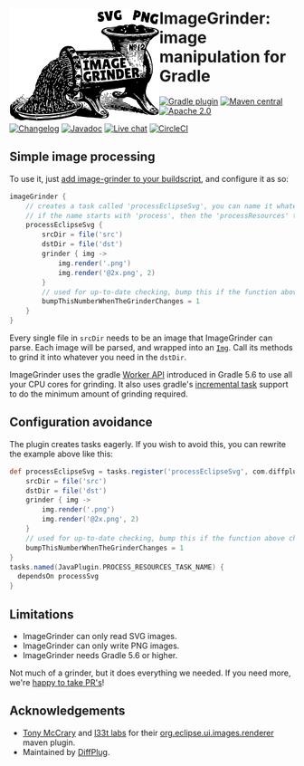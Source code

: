 # <img align="left" src="images/image-grinder.png">ImageGrinder:<br>image manipulation for Gradle

<!---freshmark shields
output = [
    link(shield('Gradle plugin', 'plugins.gradle.org', 'com.diffplug.image-grinder', 'blue'), 'https://plugins.gradle.org/plugin/com.diffplug.image-grinder'),
    link(shield('Maven central', 'mavencentral', 'available', 'blue'), 'https://search.maven.org/artifact/com.diffplug.gradle/image-grinder'),
    link(shield('Apache 2.0', 'license', 'apache-2.0', 'blue'), 'https://tldrlegal.com/license/apache-license-2.0-(apache-2.0)'),
    '',
    link(shield('Changelog', 'changelog', versionLast, 'brightgreen'), 'CHANGELOG.md'),
    link(shield('Javadoc', 'javadoc', 'yes', 'brightgreen'), 'https://javadoc.io/doc/com.diffplug.gradle/image-grinder/{{versionLast}}/index.html'),
    link(shield('Live chat', 'gitter', 'chat', 'brightgreen'), 'https://gitter.im/diffplug/image-grinder'),
    link(image('CircleCI', 'https://circleci.com/gh/diffplug/image-grinder.svg?style=shield'), 'https://circleci.com/gh/diffplug/image-grinder')
    ].join('\n');
-->
[![Gradle plugin](https://img.shields.io/badge/plugins.gradle.org-com.diffplug.image--grinder-blue.svg)](https://plugins.gradle.org/plugin/com.diffplug.image-grinder)
[![Maven central](https://img.shields.io/badge/mavencentral-available-blue.svg)](https://search.maven.org/artifact/com.diffplug.gradle/image-grinder)
[![Apache 2.0](https://img.shields.io/badge/license-apache--2.0-blue.svg)](https://tldrlegal.com/license/apache-license-2.0-(apache-2.0))

[![Changelog](https://img.shields.io/badge/changelog-2.1.3-brightgreen.svg)](CHANGELOG.md)
[![Javadoc](https://img.shields.io/badge/javadoc-yes-brightgreen.svg)](https://javadoc.io/doc/com.diffplug.gradle/image-grinder/2.1.3/index.html)
[![Live chat](https://img.shields.io/badge/gitter-chat-brightgreen.svg)](https://gitter.im/diffplug/image-grinder)
[![CircleCI](https://circleci.com/gh/diffplug/image-grinder.svg?style=shield)](https://circleci.com/gh/diffplug/image-grinder)
<!---freshmark /shields -->

<!---freshmark javadoc
output = prefixDelimiterReplace(input, 'https://javadoc.io/doc/com.diffplug.gradle/image-grinder/', '/', versionLast);
-->

## Simple image processing

To use it, just [add image-grinder to your buildscript](https://plugins.gradle.org/plugin/com.diffplug.image-grinder), and configure it as so:

```groovy
imageGrinder {
    // creates a task called 'processEclipseSvg', you can name it whatever you want
    // if the name starts with 'process', then the 'processResources' task will depend on it
    processEclipseSvg {
        srcDir = file('src')
        dstDir = file('dst')
        grinder { img ->
            img.render('.png')
            img.render('@2x.png', 2)
        }
        // used for up-to-date checking, bump this if the function above changes
        bumpThisNumberWhenTheGrinderChanges = 1
    }
}
```

Every single file in `srcDir` needs to be an image that ImageGrinder can parse.  Each image will be parsed, and wrapped into an [`Img`](https://javadoc.io/doc/com.diffplug.gradle/image-grinder/2.1.3/com/diffplug/gradle/imagegrinder/Img.html). Call its methods to grind it into whatever you need in the `dstDir`.

ImageGrinder uses the gradle [Worker API](https://docs.gradle.org/5.6/userguide/custom_tasks.html#worker_api) introduced in Gradle 5.6 to use all your CPU cores for grinding.  It also uses gradle's [incremental task](https://docs.gradle.org/5.6/userguide/custom_tasks.html#incremental_tasks) support to do the minimum amount of grinding required.

## Configuration avoidance

The plugin creates tasks eagerly. If you wish to avoid this, you can rewrite the example above like this:

```gradle
def processEclipseSvg = tasks.register('processEclipseSvg', com.diffplug.gradle.imagegrinder.ImageGrinderTask) {
    srcDir = file('src')
    dstDir = file('dst')
    grinder { img ->
        img.render('.png')
        img.render('@2x.png', 2)
    }
    // used for up-to-date checking, bump this if the function above changes
    bumpThisNumberWhenTheGrinderChanges = 1
}
tasks.named(JavaPlugin.PROCESS_RESOURCES_TASK_NAME) {
  dependsOn processSvg
}
```

## Limitations

- ImageGrinder can only read SVG images.
- ImageGrinder can only write PNG images.
- ImageGrinder needs Gradle 5.6 or higher.

Not much of a grinder, but it does everything we needed.  If you need more, we're [happy to take PR's](CONTRIBUTING.md)!

<!---freshmark /javadoc -->

## Acknowledgements

* [Tony McCrary](https://github.com/enleeten) and [l33t labs](http://www.l33tlabs.com/) for their [org.eclipse.ui.images.renderer](https://github.com/tomsontom/org.eclipse.ui-split/tree/0402ebd10a57f9c2ca5cd2da3479470f98f70973/bundles/org.eclipse.ui.images.renderer) maven plugin.
* Maintained by [DiffPlug](https://www.diffplug.com/).
